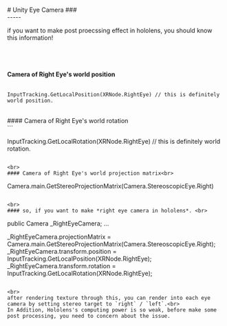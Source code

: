 <br> 
# Unity Eye Camera
### <br>
-----


if you want to make post proecssing effect in hololens, you should know this information!

<br><br>
#### Camera of Right Eye's world position<br>
```

InputTracking.GetLocalPosition(XRNode.RightEye) // this is definitely world position.

```

<br>
#### Camera of Right Eye's world rotation<br>
```

InputTracking.GetLocalRotation(XRNode.RightEye) // this is definitely world rotation.

```

<br>
#### Camera of Right Eye's world projection matrix<br>
```

Camera.main.GetStereoProjectionMatrix(Camera.StereoscopicEye.Right)

```

<br>
#### so, if you want to make *right eye camera in hololens*. <br>
```

public Camera _RightEyeCamera;
...

_RightEyeCamera.projectionMatrix = Camera.main.GetStereoProjectionMatrix(Camera.StereoscopicEye.Right);
_RightEyeCamera.transform.position = InputTracking.GetLocalPosition(XRNode.RightEye);
_RightEyeCamera.transform.rotation = InputTracking.GetLocalRotation(XRNode.RightEye);

```

<br>
after rendering texture through this, you can render into each eye camera by setting stereo target to `right` / `left`.<br>
In Addition, Hololens's computing power is so weak, before make some post processing, you need to concern about the issue.